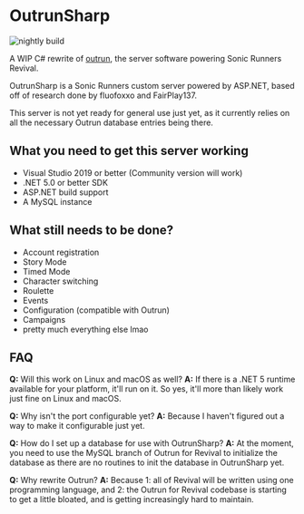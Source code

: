 # OutrunSharp

![nightly build](https://github.com/FairPlay137/OutrunSharp/actions/workflows/ci.yml/badge.svg)

A WIP C# rewrite of [outrun](https://github.com/Mtbcooler/outrun), the server software powering Sonic Runners Revival.

OutrunSharp is a Sonic Runners custom server powered by ASP.NET, based off of research done by fluofoxxo and FairPlay137.

This server is not yet ready for general use just yet, as it currently relies on all the necessary Outrun database entries being there.

## What you need to get this server working
* Visual Studio 2019 or better (Community version will work)
* .NET 5.0 or better SDK
* ASP.NET build support
* A MySQL instance

## What still needs to be done?
* Account registration
* Story Mode
* Timed Mode
* Character switching
* Roulette
* Events
* Configuration (compatible with Outrun)
* Campaigns
* pretty much everything else lmao

## FAQ
**Q:** Will this work on Linux and macOS as well?
**A:** If there is a .NET 5 runtime available for your platform, it'll run on it. So yes, it'll more than likely work just fine on Linux and macOS.

**Q:** Why isn't the port configurable yet?
**A:** Because I haven't figured out a way to make it configurable just yet.

**Q:** How do I set up a database for use with OutrunSharp?
**A:** At the moment, you need to use the MySQL branch of Outrun for Revival to initialize the database as there are no routines to init the database in OutrunSharp yet.

**Q:** Why rewrite Outrun?
**A:** Because 1: all of Revival will be written using one programming language, and 2: the Outrun for Revival codebase is starting to get a little bloated, and is getting increasingly hard to maintain.
